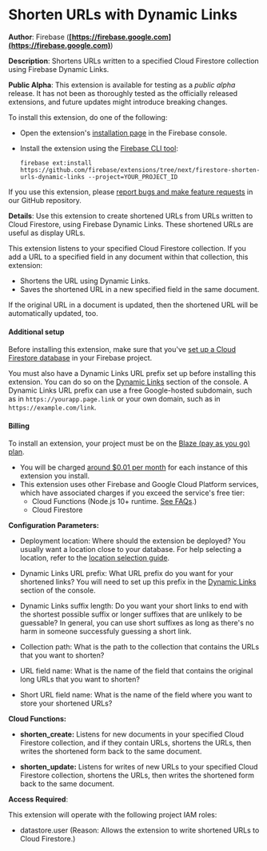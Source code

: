 # Shorten URLs with Dynamic Links

**Author**: Firebase (**[https://firebase.google.com](https://firebase.google.com)**)

**Description**: Shortens URLs written to a specified Cloud Firestore collection using Firebase Dynamic Links.

**Public Alpha**: This extension is available for testing as a _public alpha_ release. It has not been as thoroughly tested as the officially released extensions, and future updates might introduce breaking changes.

To install this extension, do one of the following:

- Open the extension's [installation page](https://console.firebase.google.com/project/_/extensions/install?sourceName=projects/firebasemods/sources/FIXME) in the Firebase console.

- Install the extension using the [Firebase CLI tool](https://firebase.google.com/docs/cli):

  ```
  firebase ext:install https://github.com/firebase/extensions/tree/next/firestore-shorten-urls-dynamic-links --project=YOUR_PROJECT_ID
  ```

If you use this extension, please [report bugs and make feature requests](https://github.com/firebase/extensions/issues/new/choose) in our GitHub repository.

**Details**: Use this extension to create shortened URLs from URLs written to Cloud
Firestore, using Firebase Dynamic Links. These shortened URLs are useful as
display URLs.

This extension listens to your specified Cloud Firestore collection. If you
add a URL to a specified field in any document within that collection, this
extension:

- Shortens the URL using Dynamic Links.
- Saves the shortened URL in a new specified field in the same document.

If the original URL in a document is updated, then the shortened URL will be
automatically updated, too.

#### Additional setup

Before installing this extension, make sure that you've
[set up a Cloud Firestore database](https://firebase.google.com/docs/firestore/quickstart)
in your Firebase project.

You must also have a Dynamic Links URL prefix set up before installing this
extension. You can do so on the [Dynamic Links][dyn-links] section of the
console. A Dynamic Links URL prefix can use a free Google-hosted subdomain,
such as in `https://yourapp.page.link` or your own domain, such as in
`https://example.com/link`.

[dyn-links]: https://console.firebase.google.com/project/${param:PROJECT_ID}/durablelinks

#### Billing

To install an extension, your project must be on the
[Blaze (pay as you go) plan][blaze-pricing].

-   You will be charged [around $0.01 per month][pricing-examples] for each
    instance of this extension you install.
-   This extension uses other Firebase and Google Cloud Platform services,
    which have associated charges if you exceed the service's free tier:
    -   Cloud Functions (Node.js 10+ runtime. [See FAQs][faq].)
    -   Cloud Firestore

[blaze-pricing]: https://firebase.google.com/pricing
[pricing-examples]: https://cloud.google.com/functions/pricing#pricing_examples
[faq]: https://firebase.google.com/support/faq#expandable-24




**Configuration Parameters:**

* Deployment location: Where should the extension be deployed? You usually want a location close to your database. For help selecting a location, refer to the [location selection guide](https://firebase.google.com/docs/functions/locations).

* Dynamic Links URL prefix: What URL prefix do you want for your shortened links? You will need to set up this prefix in the [Dynamic Links](https://console.firebase.google.com/project/${PROJECT_ID}/durablelinks) section of the console.


* Dynamic Links suffix length: Do you want your short links to end with the shortest possible suffix or longer suffixes that are unlikely to be guessable? In general, you can use short suffixes as long as there's no harm in someone successfuly guessing a short link.


* Collection path: What is the path to the collection that contains the URLs that you want to shorten?


* URL field name: What is the name of the field that contains the original long URLs that you want to shorten?


* Short URL field name: What is the name of the field where you want to store your shortened URLs?




**Cloud Functions:**

* **shorten_create:** Listens for new documents in your specified Cloud Firestore collection, and if they contain URLs, shortens the URLs, then writes the shortened form back to the same document.

* **shorten_update:** Listens for writes of new URLs to your specified Cloud Firestore collection, shortens the URLs, then writes the shortened form back to the same document.



**Access Required**:



This extension will operate with the following project IAM roles:

* datastore.user (Reason: Allows the extension to write shortened URLs to Cloud Firestore.)
